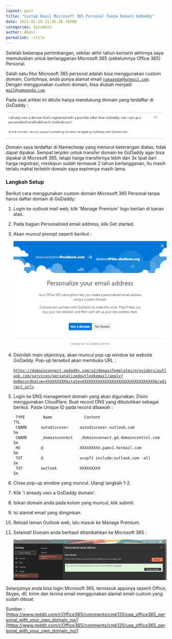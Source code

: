 ```yaml
---
layout: post
title: "Custom Email Microsoft 365 Personal Tanpa Domain GoDaddy"
date: 2021-01-10 21:45:36 +0700
categories: Sysadmin
author: Abdul
permalink: :title
---
```


Setelah beberapa pertimbangan, sekitar akhir tahun kemarin akhirnya saya memutuskan untuk berlangganan Microsoft 365 (sebelumnya Office 365) Personal.

Salah satu fitur Microsoft 365 personal adalah bisa menggunakan custom domain. Contohnya, anda punya alamat email <code>namaanda@hotmail.com</code>. Dengan menggunakan custom domain, bisa diubah menjadi <code>mail@namaanda.com</code>. 

Pada saat artikel ini ditulis hanya mendukung domain yang terdaftar di GoDaddy :

![Allowed GoDaddy domain only](assets/images/2021-01-10/godaddy-only.png)

Domain saya terdaftar di Namecheap yang menurut keterangan diatas, tidak dapat dipakai. Sempat terpikir untuk transfer domain ke GoDaddy agar bisa dipakai di Microsoft 365, tetapi harga transfernya lebih dari 3x lipat dari harga registrasi, meskipun sudah termasuk 2 tahun berlangganan, itu masih terlalu mahal terlebih domain saya expirenya masih lama.

<h3>Langkah Setup</h3>

Berikut cara menggunakan custom domain Microsoft 365 Personal tanpa harus daftar domain di GoDaddy:


1. Login ke outlook mail web, klik 'Manage Premium' logo berlian di kanan atas.

2. Pada bagian Personalized email address, klik Get started.

3. Akan muncul prompt seperti berikut :

   ![Personalize your email address](assets/images/2021-01-10/personalize-your-email-address.png)

4. Disinilah main objectnya, akan muncul pop-up window ke website GoDaddy.
   Pop-up tersebut akan membuka URL :

   <code>https://domainconnect.godaddy.com/v2/domainTemplates/providers/outlook.com/services/personalizedoutlookemail/apply?mxRecordValue=XXXXXXXXX&state=XXXXXXXXXXXXXXXXXXXXXXXXXXXXXXXX&redirect_url=</code>

5. Login ke DNS management domain yang akan digunakan. Disini menggunakan Cloudflare. Buat record DNS yang dibutuhkan sebagai berikut. Paste Unique ID pada record dibawah :


        TYPE        Name              Content                               TTL
        CNAME      autodiscover     autodiscover.outlook.com                5m
        CNAME      _domainconnect   _domainconnect.gd.domaincontrol.com     5m 
        MX         @                XXXXXXXXX.pamx1.hotmail.com             5m
        TXT        @                v=spf1 include:outlook.com -all         5m
        TXT        outlook          XXXXXXXXX                               5m


6. Close pop-up window yang muncul. Ulangi langkah 1-2.

7. Klik 'I already own a GoDaddy domain'.

8. Isikan domain anda pada kolom yang muncul, klik submit.

9. Isi alamat email yang diinginkan.

10. Reload laman Outlook web, lalu masuk ke Manage Premium.

11. Selamat! Domain anda berhasil ditambahkan ke Microsoft 365 :

    ![Personalized email address](assets/images/2021-01-10/personalized-email-address.png)


Selanjutnya anda bisa login Microsoft 365, termasuk appsnya seperti Office, Skype, dll, kirim dan terima email menggunakan alamat email custom yang sudah dibuat.

Sumber : [https://www.reddit.com/r/Office365/comments/cmk120/use_office365_personal_with_your_own_domain_no/][https://www.reddit.com/r/Office365/comments/cmk120/use_office365_personal_with_your_own_domain_no/]

[https://www.reddit.com/r/Office365/comments/cmk120/use_office365_personal_with_your_own_domain_no/]: https://www.reddit.com/r/Office365/comments/cmk120/use_office365_personal_with_your_own_domain_no/